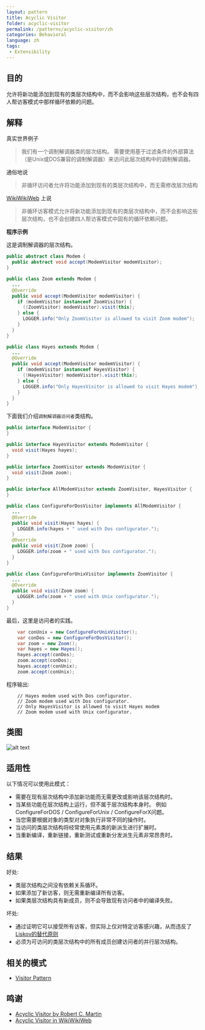 ```yaml
---
layout: pattern
title: Acyclic Visitor
folder: acyclic-visitor
permalink: /patterns/acyclic-visitor/zh
categories: Behavioral
language: zh
tags:
 - Extensibility
---
```


## 目的

允许将新功能添加到现有的类层次结构中，而不会影响这些层次结构，也不会有四人帮访客模式中那样循环依赖的问题。

## 解释

真实世界例子

> 我们有一个调制解调器类的层次结构。 需要使用基于过滤条件的外部算法（是Unix或DOS兼容的调制解调器）来访问此层次结构中的调制解调器。

通俗地说

> 非循环访问者允许将功能添加到现有的类层次结构中，而无需修改层次结构

[WikiWikiWeb](https://wiki.c2.com/?AcyclicVisitor) 上说

> 非循环访客模式允许将新功能添加到现有的类层次结构中，而不会影响这些层次结构，也不会创建四人帮访客模式中固有的循环依赖问题。

**程序示例**

这是调制解调器的层次结构。

```java
public abstract class Modem {
  public abstract void accept(ModemVisitor modemVisitor);
}

public class Zoom extends Modem {
  ...
  @Override
  public void accept(ModemVisitor modemVisitor) {
    if (modemVisitor instanceof ZoomVisitor) {
      ((ZoomVisitor) modemVisitor).visit(this);
    } else {
      LOGGER.info("Only ZoomVisitor is allowed to visit Zoom modem");
    }
  }
}

public class Hayes extends Modem {
  ...
  @Override
  public void accept(ModemVisitor modemVisitor) {
    if (modemVisitor instanceof HayesVisitor) {
      ((HayesVisitor) modemVisitor).visit(this);
    } else {
      LOGGER.info("Only HayesVisitor is allowed to visit Hayes modem");
    }
  }
}
```

下面我们介绍`调制解调器访问者`类结构。

```java
public interface ModemVisitor {
}

public interface HayesVisitor extends ModemVisitor {
  void visit(Hayes hayes);
}

public interface ZoomVisitor extends ModemVisitor {
  void visit(Zoom zoom);
}

public interface AllModemVisitor extends ZoomVisitor, HayesVisitor {
}

public class ConfigureForDosVisitor implements AllModemVisitor {
  ...
  @Override
  public void visit(Hayes hayes) {
    LOGGER.info(hayes + " used with Dos configurator.");
  }
  @Override
  public void visit(Zoom zoom) {
    LOGGER.info(zoom + " used with Dos configurator.");
  }
}

public class ConfigureForUnixVisitor implements ZoomVisitor {
  ...
  @Override
  public void visit(Zoom zoom) {
    LOGGER.info(zoom + " used with Unix configurator.");
  }
}
```

最后，这里是访问者的实践。

```java
    var conUnix = new ConfigureForUnixVisitor();
    var conDos = new ConfigureForDosVisitor();
    var zoom = new Zoom();
    var hayes = new Hayes();
    hayes.accept(conDos);
    zoom.accept(conDos);
    hayes.accept(conUnix);
    zoom.accept(conUnix);   
```

程序输出:

```
    // Hayes modem used with Dos configurator.
    // Zoom modem used with Dos configurator.
    // Only HayesVisitor is allowed to visit Hayes modem
    // Zoom modem used with Unix configurator.
```

## 类图

![alt text](../../acyclic-visitor/etc/acyclic-visitor.png "Acyclic Visitor")

## 适用性

以下情况可以使用此模式：

* 需要在现有层次结构中添加新功能而无需更改或影响该层次结构时。
* 当某些功能在层次结构上运行，但不属于层次结构本身时。 例如 ConfigureForDOS / ConfigureForUnix / ConfigureForX问题。
* 当您需要根据对象的类型对对象执行非常不同的操作时。
* 当访问的类层次结构将经常使用元素类的新派生进行扩展时。
* 当重新编译，重新链接，重新测试或重新分发派生元素非常昂贵时。

## 结果

好处:

* 类层次结构之间没有依赖关系循环。
* 如果添加了新访客，则无需重新编译所有访客。
* 如果类层次结构具有新成员，则不会导致现有访问者中的编译失败。

坏处:

* 通过证明它可以接受所有访客，但实际上仅对特定访客感兴趣，从而违反了[Liskov的替代原则](https://java-design-patterns.com/principles/#liskov-substitution-principle)
* 必须为可访问的类层次结构中的所有成员创建访问者的并行层次结构。

## 相关的模式

* [Visitor Pattern](https://java-design-patterns.com/patterns/visitor/)

## 鸣谢

* [Acyclic Visitor by Robert C. Martin](http://condor.depaul.edu/dmumaugh/OOT/Design-Principles/acv.pdf)
* [Acyclic Visitor in WikiWikiWeb](https://wiki.c2.com/?AcyclicVisitor)
